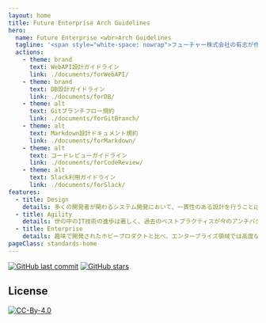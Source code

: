 ```yaml
---
layout: home
title: Future Enterprise Arch Guidelines
hero:
  name: Future Enterprise <wbr>Arch Guidelines
  tagline: '<span style="white-space: nowrap">フューチャー株式会社の有志が作成する<wbr>アーキテクチャ設計ガイドライン</span>'
  actions:
    - theme: brand
      text: WebAPI設計ガイドライン
      link: ./documents/forWebAPI/
    - theme: brand
      text: DB設計ガイドライン
      link: ./documents/forDB/
    - theme: alt
      text: Gitブランチフロー規約
      link: ./documents/forGitBranch/
    - theme: alt
      text: Markdown設計ドキュメント規約
      link: ./documents/forMarkdown/
    - theme: alt
      text: コードレビューガイドライン
      link: ./documents/forCodeReview/
    - theme: alt
      text: Slack利用ガイドライン
      link: ./documents/forSlack/
features:
  - title: Design
    details: 多くの開発者が関わるシステム開発において、一貫性のある設計を行うことは何より重要です。しかし、従来はどのような設計項目が存在するかすらも各人の経験則に近い形でしか蓄積されていませんでした。そこで有志メンバーがボトムアップ的に主要な設計項目を集め、設計パターンや推奨方式をまとめました。
  - title: Agility
    details: 世の中のIT技術の進歩は著しく、過去のベストプラクティスが今のアンチパターンとされることも珍しくありません。本規約ではこうした変化に対応できるよう、設計標準を公開することでフィードバックを集め、民主主義的に内容を改善し続けること目指します。
  - title: Enterprise
    details: 趣味で開発されたホビープロダクトと比べ、エンタープライズ領域では高度なセキュリティや保守運用性などの非機能要件が重視されます。技術の流行や開発のしやすさといった以外の視点に気がつくきっかけにもなるでしょう。
pageClass: standards-home
---
```


[![GitHub last commit](https://img.shields.io/github/last-commit/future-architect/arch-guidelines.svg)](https://github.com/future-architect/arch-guidelines)
[![GitHub stars](https://img.shields.io/github/stars/future-architect/arch-guidelines.svg?style=social&label=Stars&logo=github)](https://github.com/future-architect/arch-guidelines/stargazers)

## License

[![CC-By-4.0](https://licensebuttons.net/l/by/4.0/88x31.png)](https://creativecommons.org/licenses/by/4.0/deed.ja)

<FutureStar kind="1"/>
<FutureStar kind="2" />
